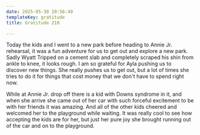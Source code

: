 ```yaml
---
date: 2025-05-30 20:56:49
templateKey: gratitude
title: Gratitude 210

---
```


Today the kids and I went to a new park before heading to Annie Jr. rehearsal,
it was a fun adventure for us to get out and explore a new park.  Sadly Wyatt
Tripped on a cement slab and completely scraped his shin from ankle to knee, it
looks rough.  I am so grateful for Ayla pushing us to discover new things.  She
really pushes us to get out, but a lot of times she tries to do it for things
that cost money that we don't have to spend right now.

While at Annie Jr. drop off there is a kid with Downs syndrome in it, and when
she arrive she came out of her car with such forceful excitement to be with her
friends it was amazing.  And all of the other kids cheered and welcomed her to
the playground while waiting.  It was really cool to see how accepting the kids
are for her, but just her pure joy she brought running out of the car and on to
the playground.

